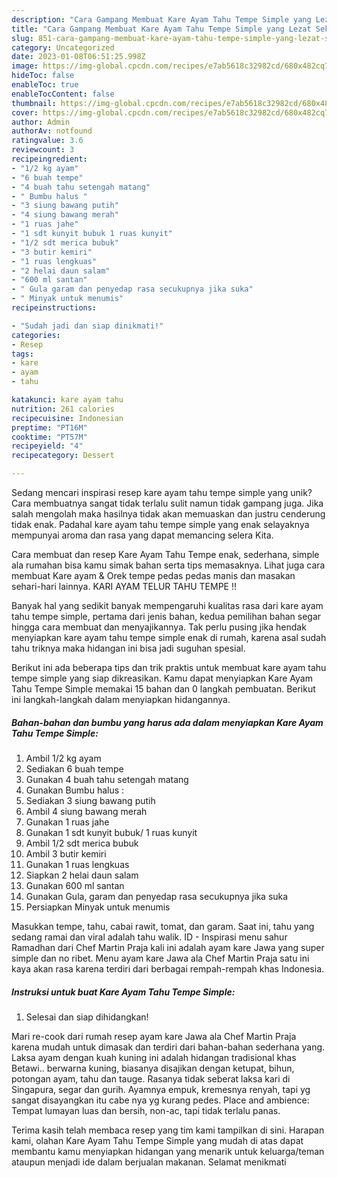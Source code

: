 ```yaml
---
description: "Cara Gampang Membuat Kare Ayam Tahu Tempe Simple yang Lezat Sekali"
title: "Cara Gampang Membuat Kare Ayam Tahu Tempe Simple yang Lezat Sekali"
slug: 851-cara-gampang-membuat-kare-ayam-tahu-tempe-simple-yang-lezat-sekali
category: Uncategorized
date: 2023-01-08T06:51:25.998Z
image: https://img-global.cpcdn.com/recipes/e7ab5618c32982cd/680x482cq70/kare-ayam-tahu-tempe-simple-foto-resep-utama.jpg
hideToc: false
enableToc: true
enableTocContent: false
thumbnail: https://img-global.cpcdn.com/recipes/e7ab5618c32982cd/680x482cq70/kare-ayam-tahu-tempe-simple-foto-resep-utama.jpg
cover: https://img-global.cpcdn.com/recipes/e7ab5618c32982cd/680x482cq70/kare-ayam-tahu-tempe-simple-foto-resep-utama.jpg
author: Admin
authorAv: notfound
ratingvalue: 3.6
reviewcount: 3
recipeingredient:
- "1/2 kg ayam"
- "6 buah tempe"
- "4 buah tahu setengah matang"
- " Bumbu halus "
- "3 siung bawang putih"
- "4 siung bawang merah"
- "1 ruas jahe"
- "1 sdt kunyit bubuk 1 ruas kunyit"
- "1/2 sdt merica bubuk"
- "3 butir kemiri"
- "1 ruas lengkuas"
- "2 helai daun salam"
- "600 ml santan"
- " Gula garam dan penyedap rasa secukupnya jika suka"
- " Minyak untuk menumis"
recipeinstructions:

- "Sudah jadi dan siap dinikmati!"
categories:
- Resep
tags:
- kare
- ayam
- tahu

katakunci: kare ayam tahu 
nutrition: 261 calories
recipecuisine: Indonesian
preptime: "PT16M"
cooktime: "PT57M"
recipeyield: "4"
recipecategory: Dessert

---
```





Sedang mencari inspirasi resep kare ayam tahu tempe simple yang unik? Cara membuatnya sangat tidak terlalu sulit namun tidak gampang juga. Jika salah mengolah maka hasilnya tidak akan memuaskan dan justru cenderung tidak enak. Padahal kare ayam tahu tempe simple yang enak selayaknya mempunyai aroma dan rasa yang dapat memancing selera Kita.





Cara membuat dan resep Kare Ayam Tahu Tempe enak, sederhana, simple ala rumahan bisa kamu simak bahan serta tips memasaknya. Lihat juga cara membuat Kare ayam &amp; Orek tempe pedas pedas manis dan masakan sehari-hari lainnya. KARI AYAM TELUR TAHU TEMPE !!

Banyak hal yang sedikit banyak mempengaruhi kualitas rasa dari kare ayam tahu tempe simple, pertama dari jenis bahan, kedua pemilihan bahan segar hingga cara membuat dan menyajikannya. Tak perlu pusing jika hendak menyiapkan kare ayam tahu tempe simple enak di rumah, karena asal sudah tahu triknya maka hidangan ini bisa jadi suguhan spesial.






Berikut ini ada beberapa tips dan trik praktis untuk membuat kare ayam tahu tempe simple yang siap dikreasikan. Kamu dapat menyiapkan Kare Ayam Tahu Tempe Simple memakai 15 bahan dan 0 langkah pembuatan. Berikut ini langkah-langkah dalam menyiapkan hidangannya.

<!--inarticleads1-->

##### Bahan-bahan dan bumbu yang harus ada dalam menyiapkan Kare Ayam Tahu Tempe Simple:

1. Ambil 1/2 kg ayam
1. Sediakan 6 buah tempe
1. Gunakan 4 buah tahu setengah matang
1. Gunakan  Bumbu halus :
1. Sediakan 3 siung bawang putih
1. Ambil 4 siung bawang merah
1. Gunakan 1 ruas jahe
1. Gunakan 1 sdt kunyit bubuk/ 1 ruas kunyit
1. Ambil 1/2 sdt merica bubuk
1. Ambil 3 butir kemiri
1. Gunakan 1 ruas lengkuas
1. Siapkan 2 helai daun salam
1. Gunakan 600 ml santan
1. Gunakan  Gula, garam dan penyedap rasa secukupnya jika suka
1. Persiapkan  Minyak untuk menumis


Masukkan tempe, tahu, cabai rawit, tomat, dan garam. Saat ini, tahu yang sedang ramai dan viral adalah tahu walik. ID - Inspirasi menu sahur Ramadhan dari Chef Martin Praja kali ini adalah ayam kare Jawa yang super simple dan no ribet. Menu ayam kare Jawa ala Chef Martin Praja satu ini kaya akan rasa karena terdiri dari berbagai rempah-rempah khas Indonesia. 

<!--inarticleads2-->

##### Instruksi untuk buat Kare Ayam Tahu Tempe Simple:


1. Selesai dan siap dihidangkan!

Mari re-cook dari rumah resep ayam kare Jawa ala Chef Martin Praja karena mudah untuk dimasak dan terdiri dari bahan-bahan sederhana yang. Laksa ayam dengan kuah kuning ini adalah hidangan tradisional khas Betawi.. berwarna kuning, biasanya disajikan dengan ketupat, bihun, potongan ayam, tahu dan tauge. Rasanya tidak seberat laksa kari di Singapura, segar dan gurih. Ayamnya empuk, kremesnya renyah, tapi yg sangat disayangkan itu cabe nya yg kurang pedes. Place and ambience: Tempat lumayan luas dan bersih, non-ac, tapi tidak terlalu panas. 

Terima kasih telah membaca resep yang tim kami tampilkan di sini. Harapan kami, olahan Kare Ayam Tahu Tempe Simple yang mudah di atas dapat membantu kamu menyiapkan hidangan yang menarik untuk keluarga/teman ataupun menjadi ide dalam berjualan makanan. Selamat menikmati
